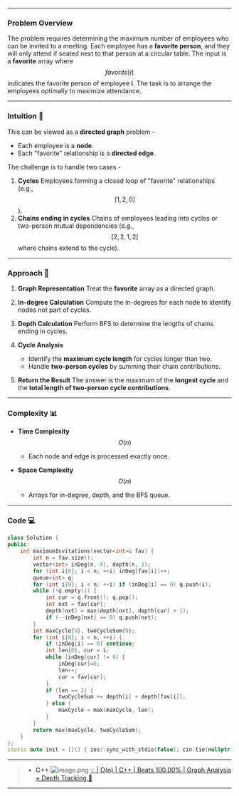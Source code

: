 
---

### **Problem Overview**  

The problem requires determining the maximum number of employees who can be invited to a meeting. Each employee has a **favorite person**, and they will only attend if seated next to that person at a circular table. The input is a **favorite** array where $$favorite[i]$$ indicates the favorite person of employee **i**. The task is to arrange the employees optimally to maximize attendance.

---

### **Intuition** 🧩


This can be viewed as a **directed graph** problem -
- Each employee is a **node**.  
- Each "favorite" relationship is a **directed edge**.  

The challenge is to handle two cases -  
1. **Cycles** Employees forming a closed loop of "favorite" relationships (e.g., $$[1,2,0]$$).  
2. **Chains ending in cycles** Chains of employees leading into cycles or two-person mutual dependencies (e.g., $$[2,2,1,2]$$ where chains extend to the cycle).  

---

### **Approach**  🎯

1. **Graph Representation**  Treat the **favorite** array as a directed graph.  
2. **In-degree Calculation**  Compute the in-degrees for each node to identify nodes not part of cycles.  
3. **Depth Calculation**  Perform BFS to determine the lengths of chains ending in cycles.  

4. **Cycle Analysis**  
   - Identify the **maximum cycle length** for cycles longer than two.  
   - Handle **two-person cycles** by summing their chain contributions.  

5. **Return the Result**  The answer is the maximum of the **longest cycle** and the **total length of two-person cycle contributions**.

---
### **Complexity**  📊

- **Time Complexity** $$O(n)$$  
  - Each node and edge is processed exactly once.  

- **Space Complexity** $$O(n)$$ 
  - Arrays for in-degree, depth, and the BFS queue.
---

### **Code**   💻

```cpp
class Solution {
public:
    int maximumInvitations(vector<int>& fav) {
        int n = fav.size();
        vector<int> inDeg(n, 0), depth(n, 1);
        for (int i{0}; i < n; ++i) inDeg[fav[i]]++;
        queue<int> q;
        for (int i{0}; i < n; ++i) if (inDeg[i] == 0) q.push(i);
        while (!q.empty()) {
            int cur = q.front(); q.pop();
            int nxt = fav[cur];
            depth[nxt] = max(depth[nxt], depth[cur] + 1);
            if (--inDeg[nxt] == 0) q.push(nxt);
        }
        int maxCycle{0}, twoCycleSum{0};
        for (int i{0}; i < n; ++i) {
            if (inDeg[i] == 0) continue;
            int len{0}, cur = i;
            while (inDeg[cur] != 0) {
                inDeg[cur]=0;
                len++;
                cur = fav[cur];
            }
            if (len == 2) {
                twoCycleSum += depth[i] + depth[fav[i]];
            } else {
                maxCycle = max(maxCycle, len);
            }
        }
        return max(maxCycle, twoCycleSum);
    }
};
static auto init = []() { ios::sync_with_stdio(false); cin.tie(nullptr); cout.tie(nullptr); return nullptr; }();
```

---
> - **C++**
> ![image.png](https://assets.leetcode.com/users/images/2584c076-616f-444c-a9e6-12c0c632c620_1737853037.8886988.png)
[💡 | O(n) | C++ | Beats 100.00% | Graph Analysis + Depth Tracking 🧠](https://leetcode.com/problems/maximum-employees-to-be-invited-to-a-meeting/solutions/6329632/o-n-c-beats-100-00-graph-analysis-depth-tracking)

---

